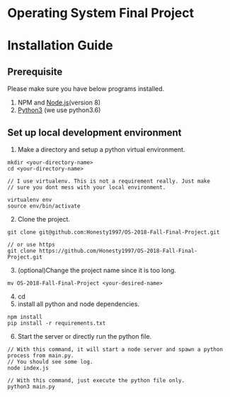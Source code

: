 Operating System Final Project
=======

# Installation Guide
## Prerequisite
Please make sure you have below programs installed.
1. NPM and [Node.js](https://nodejs.org/en/)(version 8)
2. [Python3](https://www.python.org/downloads/) (we use python3.6)

## Set up local development environment
1. Make a directory and setup a python virtual environment.
```shell
mkdir <your-directory-name>
cd <your-directory-name>

// I use virtualenv. This is not a requirement really. Just make
// sure you dont mess with your local environment.

virtualenv env
source env/bin/activate
```
2. Clone the project.
```
git clone git@github.com:Honesty1997/OS-2018-Fall-Final-Project.git

// or use https
git clone https://github.com/Honesty1997/OS-2018-Fall-Final-Project.git
```

3. (optional)Change the project name since it is too long.
```
mv OS-2018-Fall-Final-Project <your-desired-name>
```
4. cd <your-desired-name>
5. install all python and node dependencies.
```
npm install
pip install -r requirements.txt
```
6. Start the server or directly run the python file.
```
// With this command, it will start a node server and spawn a python process from main.py.
// You should see some log.
node index.js

// With this command, just execute the python file only.
python3 main.py
```
